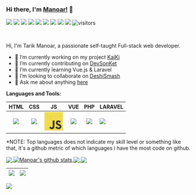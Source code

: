 
<!--
**tarikmanoar/tarikmanoar** is a ✨ _special_ ✨ repository because its `README.md` (this file) appears on your GitHub profile.

Here are some ideas to get you started:

- 🔭 I’m currently working on ...
- 🌱 I’m currently learning ...
- 👯 I’m looking to collaborate on ...
- 🤔 I’m looking for help with ...
- 💬 Ask me about ...
- 📫 How to reach me: ...
- 😄 Pronouns: ...
- ⚡ Fun fact: ...
-->



### Hi there, I'm [Manoar!](https://tarikmanoar.github.io) 👋

<!--
<a href="https://twitter.com/tarikmanoar" target="_blank">
  <img align="left" alt="Tarik Manoar | Twitter" width="21px" src="https://raw.githubusercontent.com/anuraghazra/anuraghazra/master/assets/twitter.svg" />
</a>
<a href="https://facebook.com/tarikmanoar"target="_blank">
  <img align="left" alt="Tarik Manoar | Facebook" width="21px" src="https://image.flaticon.com/icons/svg/889/889100.svg" />
</a>
<a href="https://www.linkedin.com/in/tarikmanoar/"target="_blank">
  <img align="left" alt="Tarik Manoar | Linkedin" width="21px" src="https://static-exp1.licdn.com/sc/h/al2o9zrvru7aqj8e1x2rzsrca" />
</a>

<a href="https://twitter.com/tarikmanoar"><img src="https://img.shields.io/twitter/follow/tarikmanoar?label=Follow" alt="Twitter"></a>
-->

<!--
<a href="https://github.com/tarikmanoar"><img src="https://img.shields.io/badge/-GitHub-414141?style=flat-square&labelColor=414141&logo=github&logoColor=white"/></a>
-->

<a href="mailto:tarikmanoar@gmail.com"><img src="https://img.shields.io/badge/-Mail Me-D14836?style=flat&logo=Gmail&logoColor=white"/></a>
<a href="https://tarikmanoar.github.io/"><img src="https://img.shields.io/badge/Website-3b5998?style=flat-square&logo=google-chrome&logoColor=white"/></a>
<a href="https://facebook.com/tarikmanoar"><img src="https://img.shields.io/badge/-Facebook-1877F2?style=flat&logo=Facebook&logoColor=white"/></a>
<a href="https://www.linkedin.com/in/tarikmanoar/"><img src="https://img.shields.io/badge/-LinkedIn-blue?style=flat-square&logo=Linkedin&logoColor=white"/></a>
<a href="https://www.instagram.com/tarikmanoar/"><img src="https://img.shields.io/badge/-Instagram-E4405F?style=flat&logo=Instagram&logoColor=white"/></a>
<a href="https://twitter.com/tarikmanoar"><img src="https://img.shields.io/badge/-Twitter-1ca0f1?style=flat-square&labelColor=1ca0f1&logo=twitter&logoColor=white"/></a>
<a href="https://gitlab.com/tarikmanoar"><img src="https://img.shields.io/badge/-GitLab-F29111?style=flat-square&labelColor=F29111&logo=gitlab&logoColor=white"/></a>
<a href="https://join.skype.com/invite/nt605IiAh0N5"><img src="https://img.shields.io/badge/-Skype-00aff0?style=flat&logo=skype&logoColor=white"/></a>
<a href="https://m.me/tarikmanoar"><img src="https://img.shields.io/badge/-Messenger-1877F2?style=flat&logo=messenger&logoColor=white"/></a>
![visitors](https://visitor-badge.laobi.icu/badge?page_id=tarikmanoar.tarikmanoar)

<br />

Hi, I'm Tarik Manoar, a passionate self-taught Full-stack web developer.

- 🔭 I’m currently working on my project [KajKi](https://github.com/kajki)
- 🔭 I’m currently contributing on [DevSonKet](https://devsonket.com)
- 🌱 I’m currently learning Vue.js & Laravel
- 👯 I’m looking to collaborate on [DeshiSmash](https://github.com/deshismash)
- 💬 Ask me about anything [here](https://github.com/tarikmanoar/tarikmanoar/issues)


**Languages and Tools:**  


 


 


|  HTML | CSS  |  JS | VUE  | PHP  |  LARAVEL |
|:-:|:-:|:-:|:-:|:-:|---|
|  <code><img height="50" src="https://image.flaticon.com/icons/png/512/174/174854.png"></code> |  <code><img height="50" src="https://image.flaticon.com/icons/png/512/919/919826.png"></code>  | <code><img height="50" src="https://raw.githubusercontent.com/github/explore/80688e429a7d4ef2fca1e82350fe8e3517d3494d/topics/javascript/javascript.png"></code>  |  <code><img height="50" src="https://vuejs.org/images/icons/apple-icon-180x180.png"></code> |  <code><img height="50" src="https://www.php.net/favicon.ico"></code> |  <code><img height="50" src="https://laravel.com/img/favicon/favicon.ico"></code> |



*NOTE: Top languages does not indicate my skill level or something like that, it's a github metric of which languages i have the most code on github.

<a href="https://github.com/tarikmanoar" target="_blank">
  <img align="center" src="https://github-readme-stats.vercel.app/api/top-langs/?username=tarikmanoar&theme=radical&hide=python,shell" />
</a>
<a href="https://github.com/tarikmanoar" target="_blank">
  <img align="center" src="https://github-readme-stats.vercel.app/api?username=tarikmanoar&show_icons=true&theme=radical&line_height=27" alt="Manoar's github stats" style="width: 685px;" />
</a>

<a href="https://github.com/tarikmanoar" target="_blank">
  <img align="center" src="https://github-readme-stats.vercel.app/api/pin/?username=tarikmanoar&repo=html&theme=radical" />
</a>    
<a href="https://github.com/tarikmanoar" target="_blank">
  <img align="center" src="https://github-readme-stats.vercel.app/api/pin/?username=tarikmanoar&repo=kajki&theme=radical" />
</a>



<br>

|![](https://github-readme-stats.vercel.app/api?username=tarikmanoar&&show_icons=true&title_color=ffffff&icon_color=bb2acf&text_color=daf7dc&bg_color=151515)|![](https://github-readme-stats.vercel.app/api/top-langs/?username=tarikmanoar&layout=compact&theme=tokyonight&langs_count=10)|
|-|-|

![](https://activity-graph.herokuapp.com/graph?username=tarikmanoar&theme=redical)

